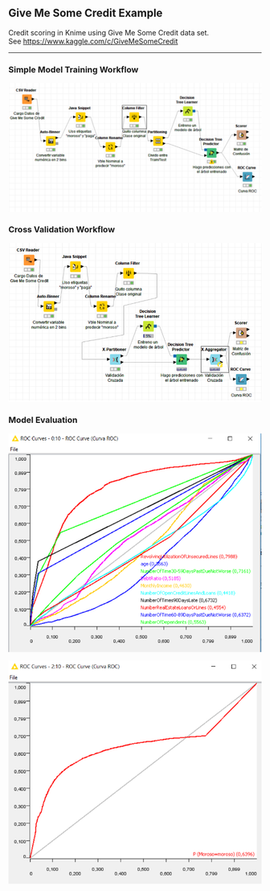 ## Give Me Some Credit Example

Credit scoring in Knime using Give Me Some Credit data set.<br>
See https://www.kaggle.com/c/GiveMeSomeCredit 
<hr>

### Simple Model Training Workflow
![Credit Scoring Workflow v1](GiveMe_wf.PNG)

### Cross Validation Workflow
![Credit Scoring Workflow v2](GiveMe_wf_2.PNG)

### Model Evaluation

![ROC Curve for each feature](ROC.PNG)

![ROC Curve](ROC_2.PNG)

